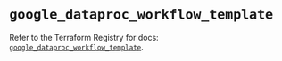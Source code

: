 # `google_dataproc_workflow_template`

Refer to the Terraform Registry for docs: [`google_dataproc_workflow_template`](https://registry.terraform.io/providers/drfaust92/google/4.16.4/docs/resources/dataproc_workflow_template).
